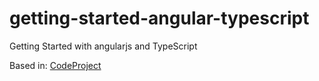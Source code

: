 # getting-started-angular-typescript
Getting Started with angularjs and TypeScript

Based in:
[CodeProject](http://www.codeproject.com/Articles/888764/Getting-started-with-TypeScript-in-AngularJS-appli)
